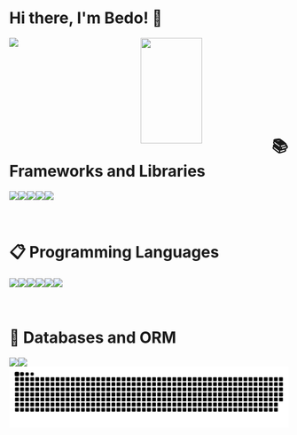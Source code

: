 # Hi there, I'm Bedo! 👋

<div align="center">

</div>

</h1>
<img align="left" width="47%" src="https://github-readme-stats.vercel.app/api?username=bedonassef71&show_icons=true&theme=gruvbox"/>
<img align="left" width="47%" height="190" src="https://github-readme-stats.vercel.app/api/top-langs/?username=bedonassef71&layout=compact"/>
<br/>
<br/>
<br/>
<br/>
<br/>
<br/>
<br/>
<br/>

# 📚 Frameworks and Libraries
<img align="left" src="https://img.shields.io/badge/node.js-6DA55F?style=for-the-badge&logo=node.js&logoColor=white"/>
<img align="left" src="https://img.shields.io/badge/express.js-%23404d59.svg?style=for-the-badge&logo=express&logoColor=%2361DAFB"/>
<img align="left" src="https://img.shields.io/badge/nestjs-%23E0234E.svg?style=for-the-badge&logo=nestjs&logoColor=white"/>
<img align="left" src="https://img.shields.io/badge/laravel-%23C21325?style=for-the-badge&logo=laravel&logoColor=white"/>
<img align="left" src="https://img.shields.io/badge/Socket.io-black?style=for-the-badge&logo=socket.io&badgeColor=010101"/><br/><br/>

<br/>

# 📋 Programming Languages

<img align="left" src="https://img.shields.io/badge/javascript-%23323330.svg?style=for-the-badge&logo=javascript&logoColor=%23F7DF1E"/>
<img align="left" src="https://img.shields.io/badge/typescript-%23007ACC.svg?style=for-the-badge&logo=typescript&logoColor=white"/>
<img align="left" src="https://img.shields.io/badge/php-%230175C2.svg?style=for-the-badge&logo=php&logoColor=white"/>
<img align="left" src="https://img.shields.io/badge/c-%23239120.svg?style=for-the-badge&logo=c&logoColor=white"/>
<img align="left" src="https://img.shields.io/badge/python-%23404d59.svg?style=for-the-badge&logo=python&logoColor=blue"/>
<img align="left" src="https://img.shields.io/badge/java-%230175C2.svg?style=for-the-badge&logo=java&logoColor=%23F7DF1E"/>
<br/>
<br/>
<br/>

# 💾 Databases and ORM
<img align="left" src="https://img.shields.io/badge/MongoDB-%234ea94b.svg?style=for-the-badge&logo=mongodb&logoColor=white"/>
<img align="left" src="https://img.shields.io/badge/mysql-%23316192.svg?style=for-the-badge&logo=mysql&logoColor=white"/>


<div align="center">
  <img  src="https://github.com/BedoNassef71/BedoNassef71/blob/main/grid-snake.svg"
       alt="snake" /></a>
</div>
